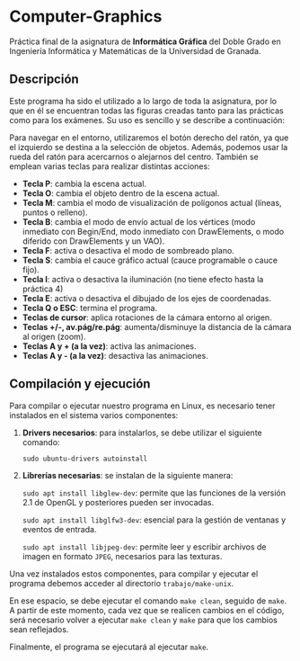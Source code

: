 # Computer-Graphics

Práctica final de la asignatura de **Informática Gráfica** del Doble Grado en Ingeniería Informática y Matemáticas de la Universidad de Granada.

## Descripción

Este programa ha sido el utilizado a lo largo de toda la asignatura, por lo que en él se encuentran todas las figuras creadas tanto para las prácticas como para los exámenes. Su uso es sencillo y se describe a continuación:

Para navegar en el entorno, utilizaremos el botón derecho del ratón, ya que el izquierdo se destina a la selección de objetos. Además, podemos usar la rueda del ratón para acercarnos o alejarnos del centro. También se emplean varias teclas para realizar distintas acciones:

- **Tecla P**: cambia la escena actual.
- **Tecla O**: cambia el objeto dentro de la escena actual.
- **Tecla M**: cambia el modo de visualización de polígonos actual (líneas, puntos o relleno).
- **Tecla B**: cambia el modo de envío actual de los vértices (modo inmediato con Begin/End, modo inmediato con DrawElements, o modo diferido con DrawElements y un VAO).
- **Tecla F**: activa o desactiva el modo de sombreado plano.
- **Tecla S**: cambia el cauce gráfico actual (cauce programable o cauce fijo).
- **Tecla I**: activa o desactiva la iluminación (no tiene efecto hasta la
práctica 4)
- **Tecla E**: activa o desactiva el dibujado de los ejes de coordenadas.
- **Tecla Q o ESC**: termina el programa.
- **Teclas de cursor**: aplica rotaciones de la cámara entorno al origen.
- **Teclas +/-, av.pág/re.pág**: aumenta/disminuye la distancia de la cámara al origen (zoom).
- **Teclas A y + (a la vez)**: activa las animaciones.
- **Teclas A y - (a la vez)**: desactiva las animaciones.

## Compilación y ejecución

Para compilar o ejecutar nuestro programa en Linux, es necesario tener instalados en el sistema varios componentes:

1. **Drivers necesarios**: para instalarlos, se debe utilizar el siguiente comando:

    ``sudo ubuntu-drivers autoinstall``

2. **Librerías necesarias**: se instalan de la siguiente manera:

    ``sudo apt install libglew-dev``: permite que las funciones de la versión 2.1 de OpenGL y posteriores pueden ser invocadas.

    ``sudo apt install libglfw3-dev``: esencial para la gestión de ventanas y eventos de entrada.

    ``sudo apt install libjpeg-dev``: permite leer y escribir archivos de imagen en formato ``JPEG``, necesarios para las texturas.

Una vez instalados estos componentes, para compilar y ejecutar el programa debemos acceder al directorio ``trabajo/make-unix``. 

En ese espacio, se debe ejecutar el comando ``make clean``, seguido de ``make``. A partir de este momento, cada vez que se realicen cambios en el código, será necesario volver a ejecutar ``make clean`` y ``make`` para que los cambios sean reflejados.

Finalmente, el programa se ejecutará al ejecutar ``make``.
